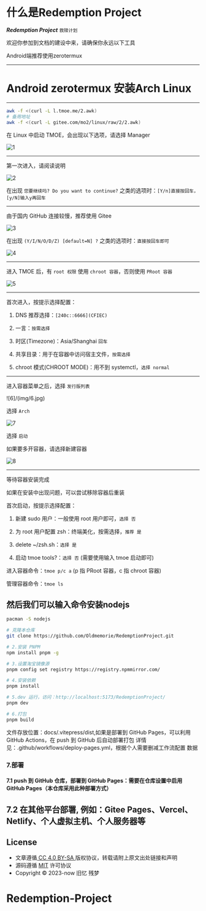 # 什么是Redemption Project
***Redemption Project***
`救赎计划`

欢迎你参加到文档的建设中来，请确保你永远以下工具

Android端推荐使用zerotermux 

---
# Android zerotermux 安装Arch Linux
---

```sh
awk -f <(curl -L l.tmoe.me/2.awk)
# 备用地址
awk -f <(curl -L gitee.com/mo2/linux/raw/2/2.awk)
```


在 Linux 中启动 TMOE，会出现以下选项，请选择 Manager

![1](/img/1.jpg)


---

第一次进入，请阅读说明

![2](/img/2.jpg)


在出现 `您要继续吗? Do you want to continue?` 之类的选项时：`[Y/n]直接按回车，[y/N]输入y再回车`

---

由于国内 GitHub 连接较慢，推荐使用 Gitee

![3](/img/3.jpg)



在出现 `(Y/I/N/O/D/Z) [default=N] ?` 之类的选项时：`直接按回车即可`

![4](/img/4.jpg)


---

进入 TMOE 后，有 `root 权限` 使用 `chroot 容器`，否则使用 `PRoot 容器`

![5](/img/5.jpg)

---

首次进入，按提示选择配置：

1. DNS 推荐选择：`[240c::6666](CFIEC)`

2. 一言：`按需选择`

3. 时区(Timezone)：Asia/Shanghai `回车`

4. 共享目录：用于在容器中访问宿主文件，`按需选择`

5. chroot 模式(CHROOT MODE)：用不到 systemctl，`选择 normal`

---

进入容器菜单之后，选择 `发行版列表`

![6]/(img/6.jpg)

选择 `Arch`

![7](/img/7.jpg)

选择 `启动`


如果要多开容器，请选择新建容器

![8](/img/8.jpg)

---

等待容器安装完成


如果在安装中出现问题，可以尝试移除容器后重装



首次启动，按提示选择配置：

1. 新建 sudo 用户：一般使用 root 用户即可，`选择 否`

2. 为 root 用户配置 zsh：终端美化，按需选择，`推荐 是`

3. delete ~/zsh.sh：`选择 是`

4. 启动 tmoe tools?：`选择 否` (需要使用输入 tmoe 启动即可)


进入容器命令：`tmoe p/c a` (p 指 PRoot 容器，c 指 chroot 容器)

管理容器命令：`tmoe ls`
## 然后我们可以输入命令安装nodejs
```sh
pacman -S nodejs 
```

```sh
# 克隆本仓库
git clone https://github.com/Oldmemorie/RedemptionProject.git

# 2.安装 PNPM
npm install pnpm -g

# 3.设置淘宝镜像源
pnpm config set registry https://registry.npmmirror.com/

# 4.安装依赖
pnpm install

# 5.dev 运行，访问：http://localhost:5173/RedemptionProject/
pnpm dev

# 6.打包
pnpm build
```

 文件存放位置：docs/.vitepress/dist,如果是部署到 GitHub Pages，可以利用 GitHub Actions，在 push 到 GitHub 后自动部署打包
 详情见：.github/workflows/deploy-pages.yml，根据个人需要删减工作流配置
 数据

### 7.部署
#### 7.1 push 到 GitHub 仓库，部署到 GitHub Pages：需要在仓库设置中启用 GitHub Pages（本仓库采用此种部署方式）
## 7.2 在其他平台部署, 例如：Gitee Pages、Vercel、Netlify、个人虚拟主机、个人服务器等



## License

- 文章遵循[ CC 4.0 BY-SA ](http://creativecommons.org/licenses/by-sa/4.0/)版权协议，转载请附上原文出处链接和声明
- 源码遵循 [MIT](https://github.com/Oldmemorie/Oldmemorie.github.io/blob/main/LICENSE) 许可协议
- Copyright © 2023-now 旧忆 残梦
# Redemption-Project

